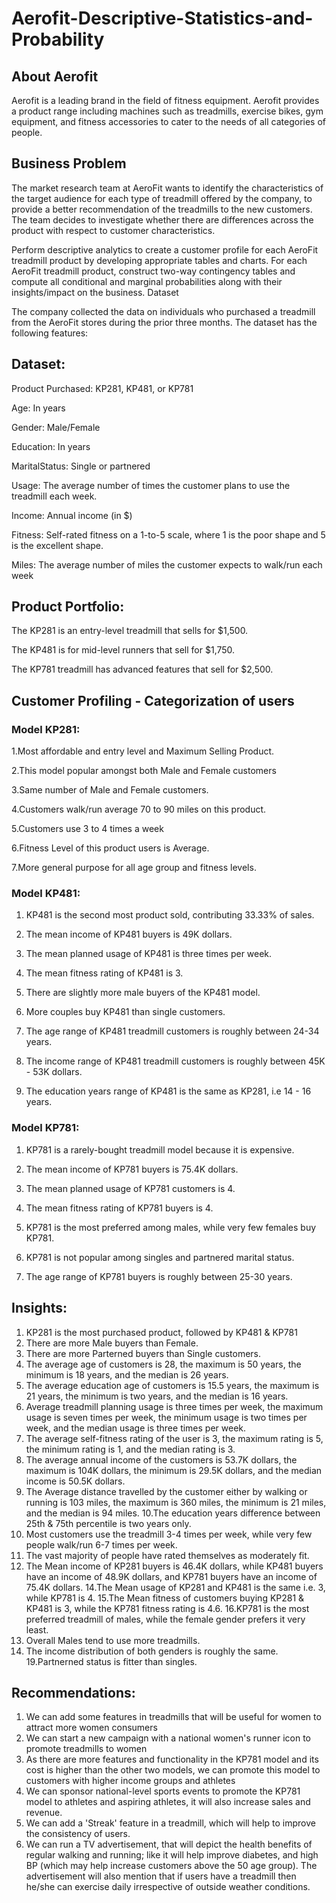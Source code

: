 # Aerofit-Descriptive-Statistics-and-Probability

## About Aerofit

Aerofit is a leading brand in the field of fitness equipment. Aerofit provides a product range including machines such as treadmills, exercise bikes, gym equipment, and fitness accessories to cater to the needs of all categories of people.


## Business Problem

The market research team at AeroFit wants to identify the characteristics of the target audience for each type of treadmill offered by the company, to provide a better recommendation of the treadmills to the new customers. The team decides to investigate whether there are differences across the product with respect to customer characteristics.

Perform descriptive analytics to create a customer profile for each AeroFit treadmill product by developing appropriate tables and charts.
For each AeroFit treadmill product, construct two-way contingency tables and compute all conditional and marginal probabilities along with their insights/impact on the business.
Dataset

The company collected the data on individuals who purchased a treadmill from the AeroFit stores during the prior three months. The dataset has the following features:

## Dataset:

Product Purchased:	KP281, KP481, or KP781

Age:	In years

Gender:	Male/Female

Education:	In years

MaritalStatus:	Single or partnered

Usage:	The average number of times the customer plans to use the treadmill each week.

Income:	Annual income (in $)

Fitness:	Self-rated fitness on a 1-to-5 scale, where 1 is the poor shape and 5 is the excellent shape.

Miles:	The average number of miles the customer expects to walk/run each week


## Product Portfolio:

The KP281 is an entry-level treadmill that sells for $1,500.

The KP481 is for mid-level runners that sell for $1,750.

The KP781 treadmill has advanced features that sell for $2,500.

## Customer Profiling - Categorization of users

### Model KP281:

1.Most affordable and entry level and Maximum Selling Product.

2.This model popular amongst both Male and Female customers

3.Same number of Male and Female customers.

4.Customers walk/run average 70 to 90 miles on this product.

5.Customers use 3 to 4 times a week

6.Fitness Level of this product users is Average.

7.More general purpose for all age group and fitness levels.

### Model KP481:

1. KP481 is the second most product sold, contributing 33.33% of sales.

2. The mean income of KP481 buyers is 49K dollars.

3. The mean planned usage of KP481 is three times per week.
   
4. The mean fitness rating of KP481 is 3.
   
5. There are slightly more male buyers of the KP481 model.
   
6. More couples buy KP481 than single customers.
    
7. The age range of KP481 treadmill customers is roughly between 24-34 years.
    
8. The income range of KP481 treadmill customers is roughly between 45K - 53K dollars.
    
9. The education years range of KP481 is the same as KP281, i.e 14 - 16 years.
   
### Model KP781:

1. KP781 is a rarely-bought treadmill model because it is expensive.

2. The mean income of KP781 buyers is 75.4K dollars.
   
3. The mean planned usage of KP781 customers is 4.
   
4. The mean fitness rating of KP781 buyers is 4.
   
5. KP781 is the most preferred among males, while very few females buy KP781.
    
6. KP781 is not popular among singles and partnered marital status.
    
7. The age range of KP781 buyers is roughly between 25-30 years.

## Insights:
1. KP281 is the most purchased product, followed by KP481 & KP781
2. There are more Male buyers than Female.
3. There are more Parterned buyers than Single customers.
4. The average age of customers is 28, the maximum is 50 years, the minimum is 18 years, and the median is 26 years.
5. The average education age of customers is 15.5 years, the maximum is 21 years, the minimum is two years, and the median is 16 years.
6. Average treadmill planning usage is three times per week, the maximum usage is seven times per week, the minimum usage is two times per week, and the median usage is three times per week.
7. The average self-fitness rating of the user is 3, the maximum rating is 5, the minimum rating is 1, and the median rating is 3.
8. The average annual income of the customers is 53.7K dollars, the maximum is 104K dollars, the minimum is 29.5K dollars, and the median income is 50.5K dollars.
9. The Average distance travelled by the customer either by walking or running is 103 miles, the maximum is 360 miles, the minimum is 21 miles, and the median is 94 miles.
10.The education years difference between 25th & 75th percentile is two years only.
11. Most customers use the treadmill 3-4 times per week, while very few people walk/run 6-7 times per week.
12. The vast majority of people have rated themselves as moderately fit.
13. The Mean income of KP281 buyers is 46.4K dollars, while KP481 buyers have an income of 48.9K dollars, and KP781 buyers have an income of 75.4K dollars.
14.The Mean usage of KP281 and KP481 is the same i.e. 3, while KP781 is 4.
15.The Mean fitness of customers buying KP281 & KP481 is 3, while the KP781 fitness rating is 4.6.
16.KP781 is the most preferred treadmill of males, while the female gender prefers it very least.
17. Overall Males tend to use more treadmills.
18. The income distribution of both genders is roughly the same.
19.Partnerned status is fitter than singles.

## Recommendations:
1. We can add some features in treadmills that will be useful for women to attract more women consumers
2. We can start a new campaign with a national women's runner icon to promote treadmills to women
3. As there are more features and functionality in the KP781 model and its cost is higher than the other two models, we can promote this model to customers with higher income groups and athletes
4. We can sponsor national-level sports events to promote the KP781 model to athletes and aspiring athletes, it will also increase sales and revenue.
5. We can add a 'Streak' feature in a treadmill, which will help to improve the consistency of users.
6. We can run a TV advertisement, that will depict the health benefits of regular walking and running; like it will help improve diabetes, and high BP (which may help increase customers above the 50 age group). The advertisement will also mention that if users have a treadmill then he/she can exercise daily irrespective of outside weather conditions.
    
